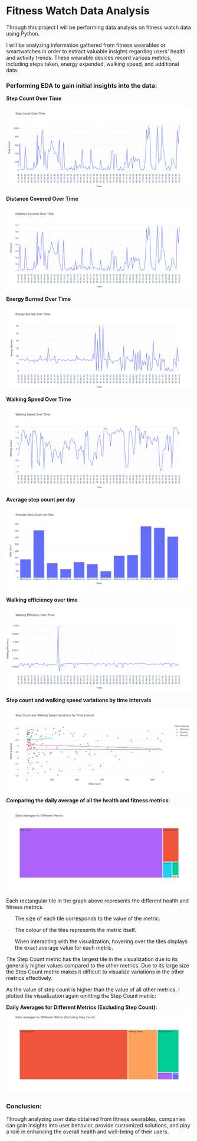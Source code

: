 # Fitness Watch Data Analysis
<p>Through this project I will be performing data analysis on fitness watch data using Python.</p>
<p>I will be analyzing information gathered from fitness wearables or smartwatches in order to extract valuable insights regarding users' health and activity trends. These wearable devices record various metrics, including steps taken, energy expended, walking speed, and additional data.</p>

<h3>Performing EDA to gain initial insights into the data:</h3>
  
<b>Step Count Over Time</b>

<img src="Files/Step Count Over Time.png">

<b>Distance Covered Over Time</b>

<img src="Files/Distance Covered Over Time.png">

<b>Energy Burned Over Time</b>

<img src="Files/Energy Burned Over Time.png">

<b>Walking Speed Over Time</b>

<img src="Files/Walking Speed Over Time.png">

<b>Average step count per day</b>

<img src="Files/Average step count per day.png">

<b>Walking efficiency over time</b>

<img src="Files/Walking efficiency over time.png">

<b>Step count and walking speed variations by time intervals</b>

<img src="Files/Step count and walking speed variations by time intervals.png">

<b>Comparing the daily average of all the health and fitness metrics:</b>

<img src="Files/Daily Averages for Different Metrics.png">

<p>Each rectangular tile in the graph above represents the different health and fitness metrics.</p>
<ul>The size of each tile corresponds to the value of the metric.</ul>
<ul>The colour of the tiles represents the metric itself.</ul> 
<ul>When interacting with the visualization, hovering over the tiles displays the exact average value for each metric.</ul>

<p>The Step Count metric has the largest tile in the visualization due to its generally higher values compared to the other metrics. Due to its large size the Step Count metric makes it difficult to visualize variations in the other metrics effectively. 
<p>As the value of step count is higher than the value of all other metrics, I plotted the visualization again omitting the Step Count metric:</p>

<b>Daily Averages for Different Metrics (Excluding Step Count):</b>
<img src="Files/Daily Averages for Different Metrics (Excluding Step Count).png">

<h3> Conclusion: </h3>
<p>Through analyzing user data obtained from fitness wearables, companies can gain insights into user behavior, provide customized solutions, and play a role in enhancing the overall health and well-being of their users.</p>

